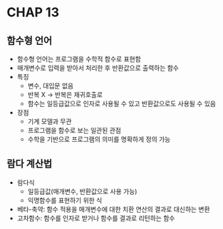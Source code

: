 # CHAP 13

## 함수형 언어
* 함수형 언어는 프로그램을 수학적 함수로 표현함 
* 매개변수로 입력을 받아서 처리한 후 반환값으로 출력하는 함수 
* 특징 
    * 변수, 대입문 없음
    * 반복 X -> 반복은 재귀호출로 
    * 함수는 일등급값으로 인자로 사용될 수 있고 반환값으로도 사용될 수 있음 
* 장점
    * 기계 모델과 무관
    * 프로그램을 함수로 보는 일관된 관점
    * 수학을 기반으로 프로그램의 의미를 명확하게 정의 가능 

## 람다 계산법
* 람다식 
    * 일등급값(매개변수, 반환값으로 사용 가능)
    * 익명함수를 표현하기 위한 식 
* 베타-축약: 함수 적용을 매개변수에 대한 치환 연산의 결과로 대신하는 변환 
* 고차함수: 함수를 인자로 받거나 함수를 결과로 리턴하는 함수 

